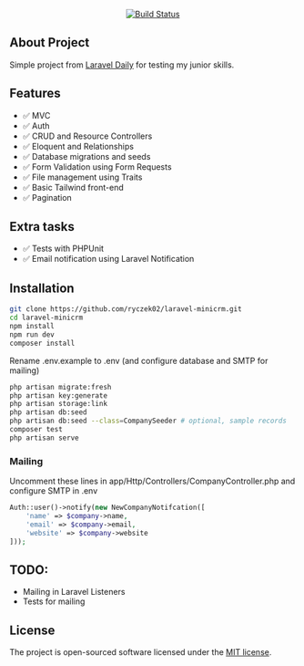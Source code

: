 
<p align="center">
<a href="https://travis-ci.org/laravel/framework"><img src="https://travis-ci.org/laravel/framework.svg" alt="Build Status"></a>
</p>

## About Project

Simple project from [Laravel Daily](https://laraveldaily.com/test-junior-laravel-developer-sample-project/) for testing my junior skills.

## Features
- ✅ MVC
- ✅ Auth
- ✅ CRUD and Resource Controllers
- ✅ Eloquent and Relationships
- ✅ Database migrations and seeds
- ✅ Form Validation using Form Requests
- ✅ File management using Traits
- ✅ Basic Tailwind front-end
- ✅ Pagination

## Extra tasks
- ✅ Tests with PHPUnit
- ✅ Email notification using Laravel Notification

## Installation
```bash
git clone https://github.com/ryczek02/laravel-minicrm.git
cd laravel-minicrm
npm install
npm run dev
composer install
```
Rename .env.example to .env (and configure database and SMTP for mailing)
```bash
php artisan migrate:fresh
php artisan key:generate
php artisan storage:link
php artisan db:seed
php artisan db:seed --class=CompanySeeder # optional, sample records 
composer test
php artisan serve
```
### Mailing
Uncomment these lines in app/Http/Controllers/CompanyController.php and configure SMTP in .env
```php
Auth::user()->notify(new NewCompanyNotifcation([
    'name' => $company->name,
    'email' => $company->email,
    'website' => $company->website
]));
```
## TODO:
- Mailing in Laravel Listeners
- Tests for mailing

## License

The project is open-sourced software licensed under the [MIT license](https://opensource.org/licenses/MIT).
